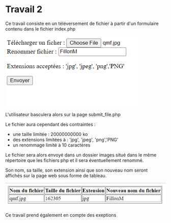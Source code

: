 # Travail 2

Ce travail consiste en un téléversement de fichier à partir d'un formulaire contenu dans le fichier index.php


![alt text](formulaire.png)

L'utilisateur basculera alors sur la page submit_file.php 

Le fichier aura cependant des contraintes : 
- une taille limitée : 20000000000 ko
- des extensions limitées à : 'jpg', 'jpeg', 'png','PNG'
- un renommage limité à 10 caractères

Le fichier sera alors envoyé dans un dossier images situé dans le même répertoire que les fichiers php et il sera éventuellement renommé.

Son nom, sa taille, son extension ainsi que son nouveau nom seront affichés sur la page web sous forme de tableau.

![alt text](qmf.png)

Ce travail prend également en compte des exeptions

